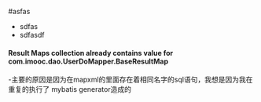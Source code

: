 #asfas
- sdfas
- sdfasdf

#### Result Maps collection already contains value for com.imooc.dao.UserDoMapper.BaseResultMap

-主要的原因是因为在mapxml的里面存在着相同名字的sql语句，我想是因为我在重复的执行了 mybatis generator造成的
